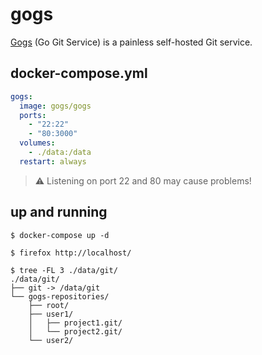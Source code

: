 gogs
====

[Gogs][1] (Go Git Service) is a painless self-hosted Git service.

## docker-compose.yml

```yaml
gogs:
  image: gogs/gogs
  ports:
    - "22:22"
    - "80:3000"
  volumes:
    - ./data:/data
  restart: always
```

> :warning: Listening on port 22 and 80 may cause problems!

## up and running

```
$ docker-compose up -d

$ firefox http://localhost/

$ tree -FL 3 ./data/git/
./data/git/
├── git -> /data/git
└── gogs-repositories/
    ├── root/
    ├── user1/
    │   ├── project1.git/
    │   └── project2.git/
    └── user2/
```

[1]: https://gogs.io/
